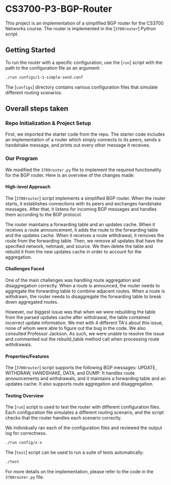 # CS3700-P3-BGP-Router

This project is an implementation of a simplified BGP router for the CS3700 Networks course. The router is implemented in the [`3700router`] Python script.

## Getting Started

To run the router with a specific configuration, use the [`run`] script with the path to the configuration file as an argument:

```bash
./run configs/1-1-simple-send.conf
```

The [`configs`] directory contains various configuration files that simulate different routing scenarios.

## Overall steps taken
### Repo Initialization & Project Setup
First, we imported the starter code from the repo. The starter code includes an implementation of a router which simply connects to its peers, sends a handshake message, and prints out every other message it receives.

### Our Program

We modified the `3700router.py` file to implement the required functionality for the BGP router. Here is an overview of the changes made:

#### High-level Approach

The [`3700router`] script implements a simplified BGP router. When the router starts, it establishes connections with its peers and exchanges handshake messages. After that, it listens for incoming BGP messages and handles them according to the BGP protocol.

The router maintains a forwarding table and an updates cache. When it receives a route announcement, it adds the route to the forwarding table and the updates cache. When it receives a route withdrawal, it removes the route from the forwarding table. Then, we remove all updates that have the specified network, netmask, and source. We then delete the table and rebuild it from the new updates cache in order to account for the aggregation.

#### Challenges Faced

One of the main challenges was handling route aggregation and disaggregation correctly. When a route is announced, the router needs to aggregate the forwarding table to combine adjacent routes. When a route is withdrawn, the router needs to disaggregate the forwarding table to break down aggregated routes.

However, our biggest issue was that when we were rebuilding the table from the parsed updates cache after withdrawal, the table contained incorrect update information. We met with 4 different TA's about this issue, none of whom were able to figure out the bug in the code. We also consulted Professor Jackson. As such, we were unable to resolve the issue and commented out the rebuild_table method call when processing route withdrawals.

#### Properties/Features

The [`3700router`] script supports the following BGP messages: UPDATE, WITHDRAW, HANDSHAKE, DATA, and DUMP. It handles route announcements and withdrawals, and it maintains a forwarding table and an updates cache. It also supports route aggregation and disaggregation.

#### Testing Overview

The [`run`] script is used to test the router with different configuration files. Each configuration file simulates a different routing scenario, and the script checks that the router handles each scenario correctly.

We individually ran each of the configuration files and reviewed the output log for correctness.

```bash
./run config/x-x
```

The [`test`] script can be used to run a suite of tests automatically:

```bash
./test
```

For more details on the implementation, please refer to the code in the `3700router.py` file.
